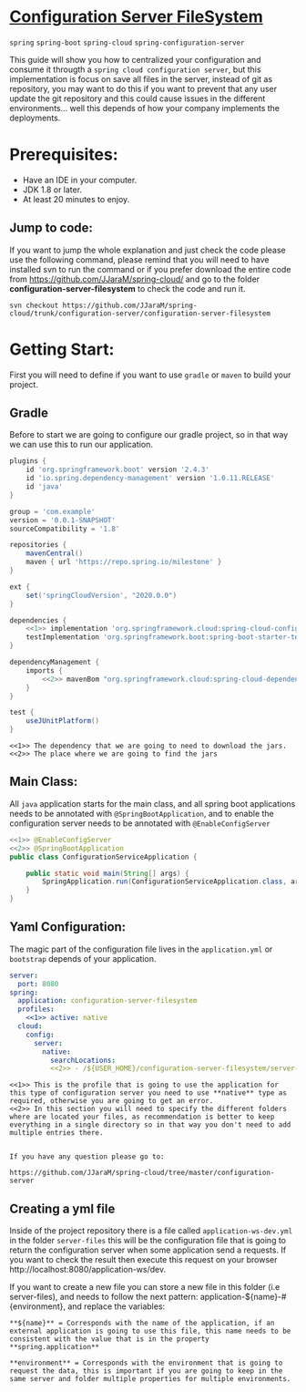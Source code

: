 # [Configuration Server FileSystem](https://jonathanjaramorales.herokuapp.com/post/251)
`spring` `spring-boot` `spring-cloud` `spring-configuration-server`


This guide will show you how to centralized your configuration and consume it througth a `spring cloud configuration server`, but this implementation is focus on save all files in the server, instead of git as repository, you may want to do this if you want to prevent that any user update the git repository and this could cause issues in the different environments... well this depends of how your company implements the deployments.

# Prerequisites:

* Have an IDE in your computer.
*  JDK 1.8 or later.
* At least 20 minutes to enjoy.

## Jump to code:
If you want to jump the whole explanation and just check the code please use the following command, please remind  that you will need to have installed svn to run the command or if you prefer download the entire code from https://github.com/JJaraM/spring-cloud/  and go to the folder **configuration-server-filesystem** to check the code and run it.

```comment
svn checkout https://github.com/JJaraM/spring-cloud/trunk/configuration-server/configuration-server-filesystem
```

# Getting Start:
First you will need to define if you want to use `gradle` or `maven` to build your project.

## Gradle
Before to start we are going to configure our gradle project, so in that way we can use this to run our application.
```groovy
plugins {
    id 'org.springframework.boot' version '2.4.3'
    id 'io.spring.dependency-management' version '1.0.11.RELEASE'
    id 'java'
}

group = 'com.example'
version = '0.0.1-SNAPSHOT'
sourceCompatibility = '1.8'

repositories {
    mavenCentral()
    maven { url 'https://repo.spring.io/milestone' }
}

ext {
    set('springCloudVersion', "2020.0.0")
}

dependencies {
    <<1>> implementation 'org.springframework.cloud:spring-cloud-config-server'
    testImplementation 'org.springframework.boot:spring-boot-starter-test'
}

dependencyManagement {
    imports {
        <<2>> mavenBom "org.springframework.cloud:spring-cloud-dependencies:${springCloudVersion}"
    }
}

test {
    useJUnitPlatform()
}
```

```comment
<<1>> The dependency that we are going to need to download the jars.
<<2>> The place where we are going to find the jars
```

## Main Class:
 All `java` application starts for the main class,  and all spring boot applications needs to be annotated with `@SpringBootApplication`, and to enable the configuration server needs to be annotated with `@EnableConfigServer`

```java
<<1>> @EnableConfigServer
<<2>> @SpringBootApplication
public class ConfigurationServiceApplication {

    public static void main(String[] args) {
        SpringApplication.run(ConfigurationServiceApplication.class, args);
    }
}
```

## Yaml Configuration:
The magic part of the configuration file lives in the `application.yml` or `bootstrap` depends of your application.

```yml
server:
  port: 8080
spring:
  application: configuration-server-filesystem
  profiles:
    <<1>> active: native
  cloud:
    config:
      server:
        native:
          searchLocations:
          <<2>> - /${USER_HOME}/configuration-server-filesystem/server-files

```

```comment
<<1>> This is the profile that is going to use the application for this type of configuration server you need to use **native** type as required, otherwise you are going to get an error.
<<2>> In this section you will need to specify the different folders where are located your files, as recommendation is better to keep everything in a single directory so in that way you don't need to add multiple entries there.
```

```gitclone

If you have any question please go to:

https://github.com/JJaraM/spring-cloud/tree/master/configuration-server
```

## Creating a yml file

Inside of the project repository there is a file  called ``application-ws-dev.yml`` in the folder ``server-files`` this will be the configuration file that is going to return the configuration server when some application send a requests. If you want to check the result then execute this request on your browser http://localhost:8080/application-ws/dev. 

If you want to create a new file you can store a new file in this folder (i.e server-files), and needs to follow the next pattern:  application-${name}-#{environment}, and replace the variables:

```comment
**${name}** = Corresponds with the name of the application, if an external application is going to use this file, this name needs to be consistent with the value that is in the property **spring.application**

**environment** = Corresponds with the environment that is going to request the data, this is important if you are going to keep in the same server and folder multiple properties for multiple environments.
```
